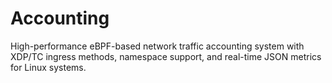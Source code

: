 # Accounting
High-performance eBPF-based network traffic accounting system with XDP/TC ingress methods, namespace support, and real-time JSON metrics for Linux systems.
